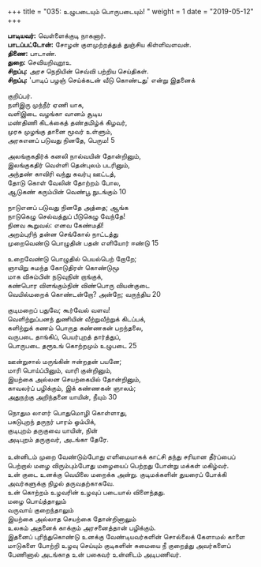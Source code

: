 ﻿+++
title = "035: உழுபடையும் பொருபடையும்!  "
weight = 1
date = "2019-05-12"
+++

**பாடியவர்:** வெள்ளைக்குடி நாகனார்.  
**பாடப்பட்டோன்:** சோழன் குளமுற்றத்துத் துஞ்சிய கிள்ளிவளவன்.  
**திணை:** பாடாண்.  
**துறை:** செவியறிவுறூஉ  
**சிறப்பு:** அரச நெறியின் செவ்வி பற்றிய செய்திகள்.  
**சிறப்பு:** 'பாடிப் பழஞ் செய்க்கடன் வீடு கொண்டது' என்று இதனைக்  
  
குறிப்பர்.  
நளிஇரு முந்நீர் ஏணி யாக,  
வளிஇடை வழங்கா வானம் சூடிய  
மண்திணி கிடக்கைத் தண்தமிழ்க் கிழவர்,  
முரசு முழங்கு தானை மூவர் உள்ளும்,  
அரசுஎனப் படுவது நினதே, பெரும! 5  
  
அலங்குகதிர்க் கனலி நால்வயின் தோன்றினும்,  
இலங்குகதிர் வெள்ளி தென்புலம் படரினும்,  
அந்தண் காவிரி வந்து கவர்பு ஊட்டத்,  
தோடு கொள் வேலின் தோற்றம் போல,  
ஆடுகண் கரும்பின் வெண்பூ நுடங்கும் 10  
  
நாடுஎனப் படுவது நினதே அத்தை; ஆங்க  
நாடுகெழு செல்வத்துப் பீடுகெழு வேந்தே!  
நினவ கூறுவல்: எனவ கேண்மதி!  
அறம்புரிந் தன்ன செங்கோல் நாட்டத்து  
முறைவெண்டு பொழுதின் பதன் எளியோர் ஈண்டு 15  
  
உறைவேண்டு பொழுதில் பெயல்பெற் றோறே;  
ஞாயிறு சுமந்த கோடுதிரள் கொண்டுமூ  
மாக விசும்பின் நடுவுநின் றாங்குக்,  
கண்பொர விளங்கும்நின் விண்பொரு வியன்குடை  
வெயில்மறைக் கொண்டன்றோ? அன்றே; வருந்திய 20  
  
குடிமறைப் பதுவே; கூர்வேல் வளவ!  
வெளிற்றுப்பனந் துணியின் வீற்றுவீற்றுக் கிடப்பக்,  
களிற்றுக் கணம் பொருத கண்ணகன் பறந்தலை,  
வருபடை தாங்கிப், பெயர்புறத் தார்த்துப்,  
பொருபடை தரூஉங் கொற்றமும் உழுபடை 25  
  
ஊன்றுசால் மருங்கின் ஈன்றதன் பயனே;  
மாரி பொய்ப்பினும், வாரி குன்றினும்,  
இயற்கை அல்லன செயற்கையில் தோன்றினும்,  
காவலர்ப் பழிக்கும், இக் கண்ணகன் ஞாலம்;  
அதுநற்கு அறிந்தனை யாயின், நீயும் 30  
  
நொதும லாளர் பொதுமொழி கொள்ளாது,  
பகடுபுறந் தருநர் பாரம் ஓம்பிக்,  
குடிபுறம் தருகுவை யாயின், நின்  
அடிபுறம் தருகுவர், அடங்கா தேரே.  
   
உன்னிடம் முறை வேண்டும்போது எளிமையாகக் காட்சி தந்து சரியான தீர்ப்பைப் பெற்றால் மழை விரும்பும்போது மழையைப் பெற்றது போன்று மக்கள் மகிழ்வர்.  
உன் குடை உனக்கு வெயிலை மறைக்க அன்று. குடிமக்களின் துயரைப் போக்கி அவர்களுக்கு நிழல் தருவதற்காகவே.  
உன் கொற்றம் உழவரின் உழவுப் படையால் விளைந்தது.  
மழை பொய்த்தாலும்  
வருவாய் குறைந்தாலும்  
இயற்கை அல்லாத செயற்கை தோன்றினாலும்  
உலகம் அதனைக் காக்கும் அரசனைத்தான் பழிக்கும்.  
இதனைப் புரிந்துகொண்டு உனக்கு வேண்டியவர்களின் சொல்லைக் கேளாமல் காளை மாடுகளை போற்றி உழவு செய்யும் குடிகளின் சுமையை நீ குறைத்து அவர்களைப் பேணினால் அடங்காத உன் பகைவர் உன்னிடம் அடிபணிவர்.  
